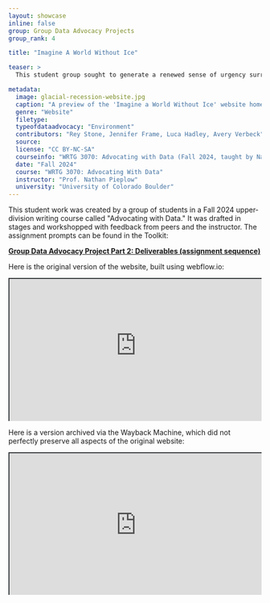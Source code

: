 ```yaml
---
layout: showcase
inline: false
group: Group Data Advocacy Projects
group_rank: 4

title: "Imagine A World Without Ice"

teaser: >
  This student group sought to generate a renewed sense of urgency surrounding the issue of glacial recession and global warming via an interactive website.  

metadata:
  image: glacial-recession-website.jpg
  caption: "A preview of the 'Imagine a World Without Ice' website homepage."
  genre: "Website"
  filetype: 
  typeofdataadvocacy: "Environment"
  contributors: "Rey Stone, Jennifer Frame, Luca Hadley, Avery Verbeck"
  source:
  license: "CC BY-NC-SA"
  courseinfo: "WRTG 3070: Advocating with Data (Fall 2024, taught by Nathan Pieplow at the University of Colorado Boulder)"
  date: "Fall 2024"
  course: "WRTG 3070: Advocating With Data"
  instructor: "Prof. Nathan Pieplow"
  university: "University of Colorado Boulder"
---
```


This student work was created by a group of students in a Fall 2024 upper-division writing course called "Advocating with Data." It was drafted in stages and workshopped with feedback from peers and the instructor. The assignment prompts can be found in the Toolkit:

**[Group Data Advocacy Project Part 2: Deliverables (assignment sequence)]({{site.baseurl}}/cards/group-data-advocacy-project-2)**

Here is the original version of the website, built using webflow.io: 

<div style="position: relative; padding-bottom: 56.25%; height: 0; overflow: hidden;"><iframe src="https://glacial-recession-project.webflow.io/" width="100%" title="Glacial Recession website" style="border:2px #323639 solid; position: absolute; top: 0; left: 0; right: 0; bottom: 0; height: 100%; max-width: 100%;"></iframe></div>

Here is a version archived via the Wayback Machine, which did not perfectly preserve all aspects of the original website:

<div style="position: relative; padding-bottom: 56.25%; height: 0; overflow: hidden;"><iframe src="https://web.archive.org/web/20250315161633/https://glacial-recession-project.webflow.io/" width="100%" title="Glacial Recession website (archived)" style="border:2px #323639 solid; position: absolute; top: 0; left: 0; right: 0; bottom: 0; height: 100%; max-width: 100%;"></iframe></div>

